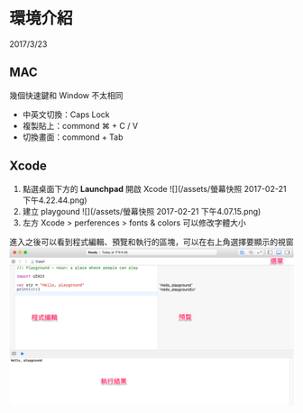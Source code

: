 # 環境介紹
2017/3/23
## MAC
幾個快速鍵和 Window 不太相同
- 中英文切換：Caps Lock
- 複製貼上：commond ⌘ + C / V
- 切換畫面：commond + Tab

## Xcode
1. 點選桌面下方的 **Launchpad** 開啟 Xcode
![](/assets/螢幕快照 2017-02-21 下午4.22.44.png)
2. 建立 playgound
![](/assets/螢幕快照 2017-02-21 下午4.07.15.png)
3. 左方 Xcode > perferences > fonts & colors 可以修改字體大小

進入之後可以看到程式編輯、預覽和執行的區塊，可以在右上角選擇要顯示的視窗
![](/assets/Class1_playground.png)